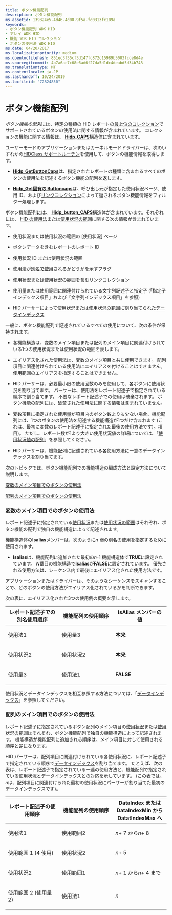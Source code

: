 ```yaml
---
title: ボタン機能配列
description: ボタン機能配列
ms.assetid: 139324e5-4d46-4d00-9f5a-fd0313fc109a
keywords:
- ボタン機能配列 WDK HID
- アレイ WDK HID
- 機能 WDK HID コレクション
- ボタンの使用法 WDK HID
ms.date: 04/20/2017
ms.localizationpriority: medium
ms.openlocfilehash: 851ec3f35cf3d147fc872c15989b5003fcce8d4e
ms.sourcegitcommit: 4b7a6ac7c68e6ad6f27da5d1dc4deabd5d34b748
ms.translationtype: MT
ms.contentlocale: ja-JP
ms.lasthandoff: 10/24/2019
ms.locfileid: "72824850"
---
```

# <a name="button-capability-arrays"></a>ボタン機能配列





*ボタン機能の配列*には、特定の種類の HID レポートの[最上位のコレクション](top-level-collections.md)でサポートされているボタンの使用法に関する情報が含まれています。 コレクションの機能に関する情報は、 [**Hidp\_CAPS**](https://docs.microsoft.com/windows-hardware/drivers/ddi/hidpi/ns-hidpi-_hidp_caps)構造体に含まれています。

ユーザーモードのアプリケーションまたはカーネルモードドライバーは、次のいずれかの[HIDClass サポートルーチン](https://docs.microsoft.com/windows-hardware/drivers/ddi/index)を使用して、ボタンの機能情報を取得します。

-   [**Hidp\_GetButtonCaps**](https://docs.microsoft.com/windows-hardware/drivers/ddi/hidpi/nf-hidpi-hidp_getbuttoncaps)は、指定されたレポートの種類に含まれるすべてのボタンの使用法を記述するボタン機能の配列を返します。

-   [**Hidp\_Get固有の Buttoncaps**](https://docs.microsoft.com/windows-hardware/drivers/ddi/hidpi/nf-hidpi-hidp_getspecificbuttoncaps)は、呼び出し元が指定した使用状況ページ、使用 ID、および[リンクコレクション](link-collections.md)によって返されるボタン機能情報をフィルター処理します。

ボタン機能配列には、 [**Hidp\_button\_CAPS**](https://docs.microsoft.com/windows-hardware/drivers/ddi/hidpi/ns-hidpi-_hidp_button_caps)構造体が含まれています。それぞれには、 [HID の使用法](hid-usages.md)または[使用状況の範囲](hid-usages.md#usage-range)に関する次の情報が含まれています。

-   使用状況または使用状況の範囲の [使用状況] ページ

-   ボタンデータを含むレポートのレポート ID

-   使用状況 ID または使用状況の範囲

-   使用法が[別名で使用](hid-usages.md#aliased-usages)されるかどうかを示すフラグ

-   使用状況または使用状況の範囲を含むリンクコレクション

-   使用量または使用範囲に関連付けられている文字列記述子と指定子 (「指定子インデックス項目」および「文字列インデックス項目」を参照)

-   HID パーサーによって使用状況または使用状況の範囲に割り当てられた[データインデックス](data-indices.md)

一般に、ボタン機能配列で記述されているすべての使用について、次の条件が保持されます。

-   各機能構造は、変数のメイン項目または配列のメイン項目に関連付けられている1つの使用状況または使用状況の範囲を表します。

-   エイリアス化された使用法は、変数のメイン項目と共に使用できます。 配列項目に関連付けられている使用法にエイリアスを付けることはできません。 使用範囲のエイリアスを指定することはできません。

-   HID パーサーは、必要最小限の使用回数のみを使用して、各ボタンに使用状況を割り当てます。 パーサーは、使用法をレポート記述子で指定されている順序で割り当てます。 不要なレポート記述子での使用は破棄されます。 ボタン機能の配列には、破棄された使用法に関する情報は含まれていません。

-   変数項目に指定された使用量が項目内のボタン数よりも少ない場合、機能配列には、1つのボタンの使用法を記述する機能構造が1つだけ含まれます (これは、最初に変数のレポート記述子に指定された最後の使用方法です)。項目)。 ただし、レポート数が1より大きい使用状況値の詳細については、「[使用状況値の配列](value-capability-arrays.md#usage-value-array)」を参照してください。

-   HID パーサーは、機能配列に記述されている各使用方法に一意のデータインデックスを割り当てます。

次のトピックでは、ボタン機能配列での機能構造の編成方法と設定方法について説明します。

[変数のメイン項目でのボタンの使用法](#button-usages-in-a-variable-main-item)

[配列のメイン項目でのボタンの使用法](#button-usages-in-an-array-main-item)

### <a href="" id="button-usages-in-a-variable-main-item"></a>変数のメイン項目でのボタンの使用法

レポート記述子に指定されている[使用状況](hid-usages.md)または[使用状況の範囲](hid-usages.md#usage-range)はそれぞれ、ボタン機能の配列で独自の機能構造によって記述されます。

機能構造体の**Isalias**メンバーは、次のように*n 個*の別名の使用を指定するために使用されます。

-   **Isalias**は、機能配列に追加された最初の*n*-1 機能構造体で**TRUE**に設定されています。 *N*番目の機能構造で**Isalias**が**FALSE**に設定されています。 優先される使用方法は、シーケンス内で最後にエイリアス化された使用方法です。

アプリケーションまたはドライバーは、そのようなシーケンスをスキャンすることで、どのボタンの使用方法がエイリアス化されているかを判断できます。

次の表に、エイリアス化された3つの使用例の概要を示します。

<table>
<colgroup>
<col width="33%" />
<col width="33%" />
<col width="33%" />
</colgroup>
<thead>
<tr class="header">
<th>レポート記述子での別名使用順序</th>
<th>機能配列の使用順序</th>
<th>IsAlias メンバーの値</th>
</tr>
</thead>
<tbody>
<tr class="odd">
<td><p>使用法1</p></td>
<td><p>使用量3</p></td>
<td><p><strong>本来</strong></p></td>
</tr>
<tr class="even">
<td><p>使用状況2</p></td>
<td><p>使用状況2</p></td>
<td><p><strong>本来</strong></p></td>
</tr>
<tr class="odd">
<td><p>使用量3</p></td>
<td><p>使用法1</p></td>
<td><p><strong>FALSE</strong></p></td>
</tr>
</tbody>
</table>

 

使用状況とデータインデックスを相互参照する方法については、「[データインデックス](data-indices.md)」を参照してください。

### <a href="" id="button-usages-in-an-array-main-item"></a>配列のメイン項目でのボタンの使用法

レポート記述子に指定されているボタン配列のメイン項目の[使用状況](hid-usages.md)または[使用状況の範囲](hid-usages.md#usage-range)はそれぞれ、ボタン機能配列で独自の機能構造によって記述されます。 機能構造が機能配列に追加される順序は、メイン項目に対して使用される順序と逆になります。

HID パーサーは、配列項目に関連付けられている各使用状況に、レポート記述子で指定されている順序で[データインデックス](data-indices.md)を割り当てます。 たとえば、次の表は、レポート記述子で指定されている一連の使用方法と、機能配列で指定されている使用状況とデータインデックスとの対応を示しています。 (この表では、 *n*は、配列項目に関連付けられた最初の使用状況にパーサーが割り当てた最初のデータインデックスです)。

<table>
<colgroup>
<col width="33%" />
<col width="33%" />
<col width="33%" />
</colgroup>
<thead>
<tr class="header">
<th>レポート記述子の使用順序</th>
<th>機能配列の使用順序</th>
<th>DataIndex または DataIndexMin から DatatIndexMax へ</th>
</tr>
</thead>
<tbody>
<tr class="odd">
<td><p>使用法1</p></td>
<td><p>使用範囲2</p></td>
<td><p><em>n</em>+ 7 から<em>n</em>+ 8</p></td>
</tr>
<tr class="even">
<td><p>使用範囲 1 (4 使用)</p></td>
<td><p>使用状況2</p></td>
<td><p><em>n</em>+ 5</p></td>
</tr>
<tr class="odd">
<td><p>使用状況2</p></td>
<td><p>使用範囲1</p></td>
<td><p><em>n</em>+ 1 から<em>n</em>+ 4 まで</p></td>
</tr>
<tr class="even">
<td><p>使用範囲 2 (使用量 2)</p></td>
<td><p>使用法1</p></td>
<td><p><em>n</em></p></td>
</tr>
</tbody>
</table>

 

 

 




